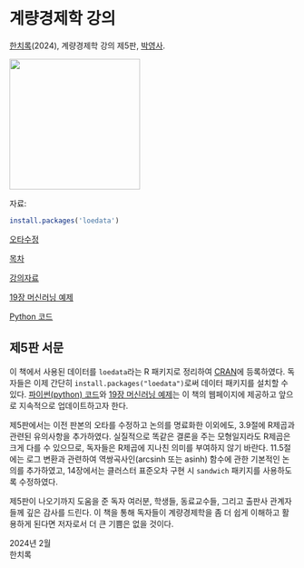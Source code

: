 # 계량경제학 강의

[한치록][home](2024), 계량경제학 강의 제5판, [박영사][pybook].

<img src="v5-cover.jpg" border="0" height="230" />

자료:
```r
install.packages('loedata')
```

[오타수정](errata.md)

[목차](Table%20of%20Contents.md)

[강의자료][pybook]

[19장 머신러닝 예제][mlex]

[Python 코드](python)

## 제5판 서문

이 책에서 사용된 데이터를 `loedata`라는 R 패키지로 정리하여 [CRAN][loedata]에
등록하였다. 독자들은 이제 간단히
`install.packages("loedata")`로써 데이터 패키지를 설치할 수
있다. [파이썬(python) 코드](python)와 [19장 머신러닝 예제][mlex]는 이 책의 웹페이지에
제공하고 앞으로 지속적으로 업데이트하고자 한다.

제5판에서는 이전 판본의 오타를 수정하고 논의를 명료화한 이외에도,
3.9절에 R제곱과 관련된 유의사항을 추가하였다. 실질적으로 똑같은 결론을
주는 모형일지라도 R제곱은 크게 다를 수 있으므로, 독자들은 R제곱에
지나친 의미를 부여하지 않기 바란다. 11.5절에는 로그 변환과 관련하여
역쌍곡사인(arcsinh 또는 asinh) 함수에 관한 기본적인 논의를 추가하였고,
14장에서는 클러스터 표준오차 구현 시 `sandwich` 패키지를
사용하도록 수정하였다.

제5판이 나오기까지 도움을 준 독자 여러분, 학생들, 동료교수들, 그리고
출판사 관계자들께 깊은 감사를 드린다. 이 책을 통해 독자들이
계량경제학을 좀 더 쉽게 이해하고 활용하게 된다면 저자로서 더 큰 기쁨은
없을 것이다.

2024년 2월<br />
한치록

[home]: https://chan079.github.io
[pybook]: https://www.pybook.co.kr/mall/book/field?goodsno=2198
[loedata]: https://cran.r-project.org/package=loedata
[mlex]: http://econ.korea.ac.kr/~chirokhan/book/mlex/
